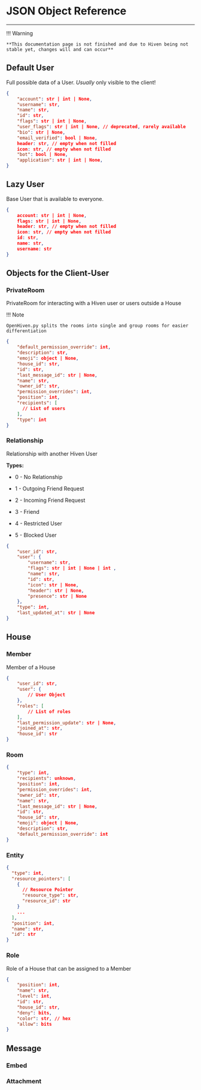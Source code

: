 # JSON Object Reference

---

!!! Warning

    **This documentation page is not finished and due to Hiven being not stable yet, changes will and can occur**

## Default User

Full possible data of a User. *Usually* only visible to the client!

```json
{
    "account": str | int | None,
    "username": str,
    "name": str,
    "id": str,
    "flags": str | int | None,
    "user_flags": str | int | None, // deprecated, rarely available
    "bio": str | None,
    "email_verified": bool | None,
    header: str, // empty when not filled
    icon: str, // empty when not filled
    "bot": bool | None,
    "application": str | int | None,
}
```

## Lazy User

Base User that is available to everyone.

```json
{
    account: str | int | None,
    flags: str | int | None,
    header: str, // empty when not filled
    icon: str, // empty when not filled
    id: str,
    name: str,
    username: str
}
```

## Objects for the Client-User

### PrivateRoom

PrivateRoom for interacting with a Hiven user or users outside a House

!!! Note

    OpenHiven.py splits the rooms into single and group rooms for easier differentiation 

```json
{
    "default_permission_override": int,
    "description": str,
    "emoji": object | None,
    "house_id": str,
    "id": str,
    "last_message_id": str | None,
    "name": str,
    "owner_id": str,
    "permission_overrides": int,
    "position": int,
    "recipients": [
      // List of users
    ],
    "type": int
}
```

### Relationship

Relationship with another Hiven User

**Types:**

*    0 - No Relationship
    
*    1 - Outgoing Friend Request
    
*    2 - Incoming Friend Request
    
*    3 - Friend
    
*    4 - Restricted User
    
*    5 - Blocked User

```json
{
    "user_id": str,
    "user": {
        "username": str,
        "flags": str | int | None | int ,
        "name": str,
        "id": str,
        "icon": str | None,
        "header": str | None,
        "presence": str | None
    },
    "type": int,
    "last_updated_at": str | None
}
```

## House

### Member

Member of a House

```json
{
    "user_id": str,
    "user": {
        // User Object
    },
    "roles": [
        // List of roles
    ],
    "last_permission_update": str | None,
    "joined_at": str,
    "house_id": str
}
```

### Room

```json
{
    "type": int,
    "recipients": unknown,
    "position": int,
    "permission_overrides": int,
    "owner_id": str,
    "name": str,
    "last_message_id": str | None,
    "id": str,
    "house_id": str,
    "emoji": object | None,
    "description": str,
    "default_permission_override": int
}
```

### Entity

```json
{
  "type": int,
  "resource_pointers": [
    {
      // Resource Pointer
      "resource_type": str,
      "resource_id": str
    }
    ...
  ],
  "position": int,
  "name": str,
  "id": str
}
```

### Role

Role of a House that can be assigned to a Member

```json
{
    "position": int,
    "name": str,
    "level": int,
    "id": str,
    "house_id": str,
    "deny": bits,
    "color": str, // hex
    "allow": bits
}
```

## Message

### Embed

### Attachment
